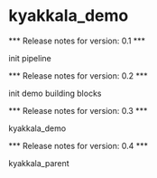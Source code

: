 # kyakkala_demo

*** Release notes for version: 0.1 ***

init pipeline

*** Release notes for version: 0.2 ***

init demo building blocks

*** Release notes for version: 0.3 ***

kyakkala_demo

*** Release notes for version: 0.4 ***

kyakkala_parent